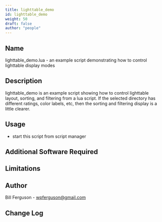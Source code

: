```yaml
---
title: lighttable_demo
id: lighttable_demo
weight: 50
draft: false
author: "people"
---
```


## Name

lighttable_demo.lua - an example script demonstrating how to control lighttable display modes

## Description

lighttable_demo is an example script showing how to control lighttable layout, sorting, and
filtering from a lua script.  If the selected directory has different ratings, color labels, etc,
then the sorting and filtering display is a little clearer.

## Usage

* start this script from script manager

## Additional Software Required


## Limitations


## Author

Bill Ferguson - wpferguson@gmail.com

## Change Log
